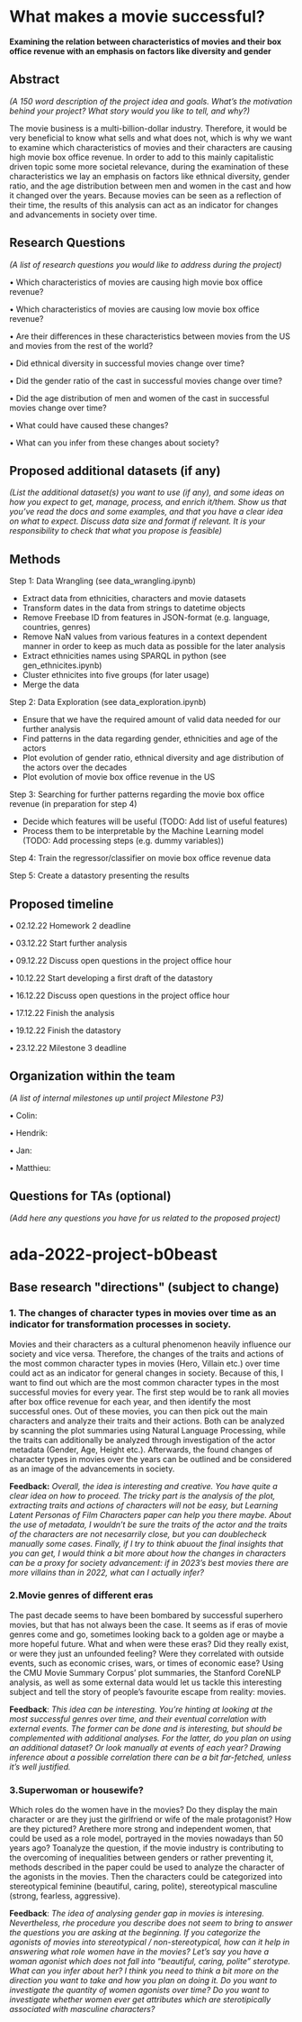 # What makes a movie successful?
**Examining the relation between characteristics of movies and their box office revenue with an emphasis on factors like diversity and gender**

## Abstract 
_(A 150 word description of the project idea and goals. What’s the motivation behind your project? What story would you like to tell, and why?)_

The movie business is a multi-billion-dollar industry. Therefore, it would be very beneficial to know what sells and what does not, which is why we want to examine which characteristics of movies and their characters are causing high movie box office revenue. In order to add to this mainly capitalistic driven topic some more societal relevance, during the examination of these characteristics we lay an emphasis on factors like ethnical diversity, gender ratio, and the age distribution between men and women in the cast and how it changed over the years. Because movies can be seen as a reflection of their time, the results of this analysis can act as an indicator for changes and advancements in society over time.

## Research Questions
_(A list of research questions you would like to address during the project)_

•	Which characteristics of movies are causing high movie box office revenue?

•	Which characteristics of movies are causing low movie box office revenue?

•	Are their differences in these characteristics between movies from the US and movies from the rest of the world?

•	Did ethnical diversity in successful movies change over time?

•	Did the gender ratio of the cast in successful movies change over time?

•	Did the age distribution of men and women of the cast in successful movies change over time?

•	What could have caused these changes?

•	What can you infer from these changes about society?

## Proposed additional datasets (if any)
_(List the additional dataset(s) you want to use (if any), and some ideas on how you expect to get, manage, process, and enrich it/them. Show us that you’ve read the docs and some examples, and that you have a clear idea on what to expect. Discuss data size and format if relevant. It is your responsibility to check that what you propose is feasible)_

## Methods

Step 1: Data Wrangling (see data_wrangling.ipynb)
- Extract data from ethnicities, characters and movie datasets
- Transform dates in the data from strings to datetime objects
- Remove Freebase ID from features in JSON-format (e.g. language, countries, genres)
- Remove NaN values from various features in a context dependent manner in order to keep as much data as possible for the later analysis
- Extract ethnicities names using SPARQL in python (see gen_ethnicites.ipynb)
- Cluster ethnicites into five groups (for later usage)
- Merge the data

Step 2: Data Exploration (see data_exploration.ipynb)
- Ensure that we have the required amount of valid data needed for our further analysis
- Find patterns in the data regarding gender, ethnicities and age of the actors
- Plot evolution of gender ratio, ethnical diversity and age distribution of the actors over the decades
- Plot evolution of movie box office revenue in the US

Step 3: Searching for further patterns regarding the movie box office revenue (in preparation for step 4)
- Decide which features will be useful (TODO: Add list of useful features)
- Process them to be interpretable by the Machine Learning model (TODO: Add processing steps (e.g. dummy variables))

Step 4: Train the regressor/classifier on movie box office revenue data

Step 5: Create a datastory presenting the results

## Proposed timeline

• 02.12.22 Homework 2 deadline

• 03.12.22 Start further analysis

• 09.12.22 Discuss open questions in the project office hour

• 10.12.22 Start developing a first draft of the datastory

• 16.12.22 Discuss open questions in the project office hour

• 17.12.22 Finish the analysis

• 19.12.22 Finish the datastory

• 23.12.22 Milestone 3 deadline

## Organization within the team
_(A list of internal milestones up until project Milestone P3)_

• Colin:

• Hendrik:

• Jan:

• Matthieu:

## Questions for TAs (optional)
_(Add here any questions you have for us related to the proposed project)_




# ada-2022-project-b0beast
## Base research "directions" (subject to change)
### 1. The changes of character types in movies over time as an indicator for transformation processes in society.
Movies and their characters as a cultural phenomenon heavily influence our society and vice versa. Therefore, the changes of the traits and actions of the most common character types in movies (Hero, Villain etc.) over time could act as an indicator for general changes in society. Because of this, I want to find out which are the most common character types in the most successful movies for every year. The first step would be to rank all movies after box office revenue for each year, and then identify the most successful ones. Out of these movies, you can then pick out the main characters and analyze their traits and their actions. Both can be analyzed by scanning the plot summaries using Natural Language Processing, while the traits can additionally be analyzed through investigation of the actor metadata (Gender, Age, Height etc.). Afterwards, the found changes of character types in movies over the years can be outlined and be considered as an image of the advancements in society.

**Feedback:** _Overall, the idea is interesting and creative. You have quite a clear idea on how to proceed. The tricky part is the analysis of the plot, extracting traits and actions of characters will not be easy, but Learning Latent Personas of Film Characters paper can help you there maybe. About the use of metadata, I wouldn’t be sure the traits of the actor and the traits of the characters are not necesarrily close, but you can doublecheck manually some cases. Finally, if I try to think abuout the final insights that you can get, I would think a bit more about how the changes in characters can be a proxy for society advancement: if in 2023’s best movies there are more villains than in 2022, what can I actually infer?_
 
### 2.Movie genres of different eras 
The past decade seems to have been bombared by successful superhero movies, but that has not always been the case. It seems as if eras of movie genres come and go, sometimes looking back to a golden age or maybe a more hopeful future. What and when were these eras? Did they really exist, or were they just an unfounded feeling? Were they correlated with outside events, such as economic crises, wars, or times of economic ease? Using the CMU Movie Summary Corpus’ plot summaries, the Stanford CoreNLP analysis, as well as some external data would let us tackle this interesting subject and tell the story of people’s favourite escape from reality: movies.

**Feedback**: _This idea can be interesting. You’re hinting at looking at the most successful genres over time, and their eventual correlation with external events. The former can be done and is interesting, but should be complemented with additional analyses. For the latter, do you plan on using an additional dataset? Or look manually at events of each year? Drawing inference about a possible correlation there can be a bit far-fetched, unless it’s well justified._

### 3.Superwoman or housewife?
Which roles do the women have in the movies? Do they display the main character or are they just the girlfriend or wife of the male protagonist? How are they pictured? Arethere more strong and independent women, that could be used as a role model, portrayed in the movies nowadays than 50 years ago? Toanalyze the question, if the movie industry is contributing to the overcoming of inequalities between genders or rather preventing it, methods described in the paper could be used to analyze the character of the agonists in the movies. Then the characters could be categorized into stereotypical feminine (beautiful, caring, polite), stereotypical masculine (strong, fearless, aggressive).

**Feedback**: _The idea of analysing gender gap in movies is interesing. Nevertheless, rhe procedure you describe does not seem to bring to answer the questions you are asking at the beginning. If you categorize the agonists of movies into stereotypical / non-stereotypical, how can it help in answering what role women have in the movies? Let’s say you have a woman agonist which does not fall into “beautiful, caring, polite” sterotype. What can you infer about her? I think you need to think a bit more on the direction you want to take and how you plan on doing it. Do you want to investigate the quantity of women agonists over time? Do you want to investigate whether women ever get attributes which are sterotipically associated with masculine characters?_
